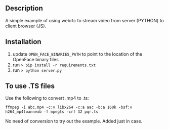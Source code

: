 ## Description
A simple example of using webrtc to stream video from server (PYTHON) to client browser (JS).

## Installation
1. update `OPEN_FACE_BINARIES_PATH` to point to the location of the OpenFace binary files 
2. run `> pip install -r requirements.txt`
3. run `> python server.py`

## To use .TS files
Use the following to convert .mp4 to .ts:

`ffmpeg -i abc.mp4 -c:v libx264 -c:a aac -b:a 160k -bsf:v h264_mp4toannexb -f mpegts -crf 32 pqr.ts`

No need of conversion to try out the example. Added just in case.
